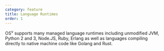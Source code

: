 ```yaml
---
category: feature
title: Language Runtimes
order: 1
---
```


OS<sup>v</sup> supports many managed language runtimes including unmodified JVM, Python 2 and 3, Node.JS, Ruby, Erlang as well as languages compiling directly to native machine code like Golang and Rust.






